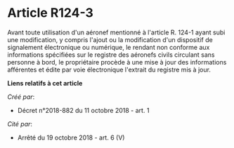 # Article R124-3

Avant toute utilisation d'un aéronef mentionné à l'article R. 124-1 ayant subi une modification, y compris l'ajout ou la
modification d'un dispositif de signalement électronique ou numérique, le rendant non conforme aux informations spécifiées
sur le registre des aéronefs civils circulant sans personne à bord, le propriétaire procède à une mise à jour des
informations afférentes et édite par voie électronique l'extrait du registre mis à jour.

**Liens relatifs à cet article**

_Créé par_:

  - Décret n°2018-882 du 11 octobre 2018 - art. 1

_Cité par_:

  - Arrêté du 19 octobre 2018 - art. 6 (V)
